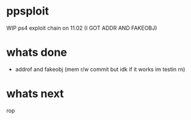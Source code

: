 # ppsploit
WIP ps4 exploit chain on 11.02 (I GOT ADDR AND FAKEOBJ)
# whats done
- addrof and fakeobj (mem r/w commit but idk if it works im testin rn)
# whats next
rop
